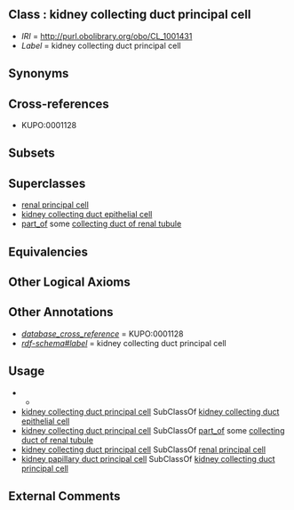 
## Class : kidney collecting duct principal cell

 * *IRI* = http://purl.obolibrary.org/obo/CL_1001431
 * *Label* = kidney collecting duct principal cell

## Synonyms


## Cross-references

 * KUPO:0001128

## Subsets


## Superclasses

 * [renal principal cell](../../CL/09/CL_0005009.md)
 * [kidney collecting duct epithelial cell](../../CL/54/CL_1000454.md)
 * [part_of](../../BFO/50/BFO_0000050.md) some [collecting duct of renal tubule](../../UBERON/32/UBERON_0001232.md)

## Equivalencies


## Other Logical Axioms


## Other Annotations

 * *[database_cross_reference](../../ef/oboInOwl#hasDbXref.md)* = KUPO:0001128
 * *[rdf-schema#label](../../el/rdf-schema#label.md)* = kidney collecting duct principal cell

## Usage

 * -
 * [kidney collecting duct principal cell](../../CL/31/CL_1001431.md) SubClassOf [kidney collecting duct epithelial cell](../../CL/54/CL_1000454.md)
 * [kidney collecting duct principal cell](../../CL/31/CL_1001431.md) SubClassOf [part_of](../../BFO/50/BFO_0000050.md) some [collecting duct of renal tubule](../../UBERON/32/UBERON_0001232.md)
 * [kidney collecting duct principal cell](../../CL/31/CL_1001431.md) SubClassOf [renal principal cell](../../CL/09/CL_0005009.md)
 * [kidney papillary duct principal cell](../../CL/21/CL_1000721.md) SubClassOf [kidney collecting duct principal cell](../../CL/31/CL_1001431.md)

## External Comments

